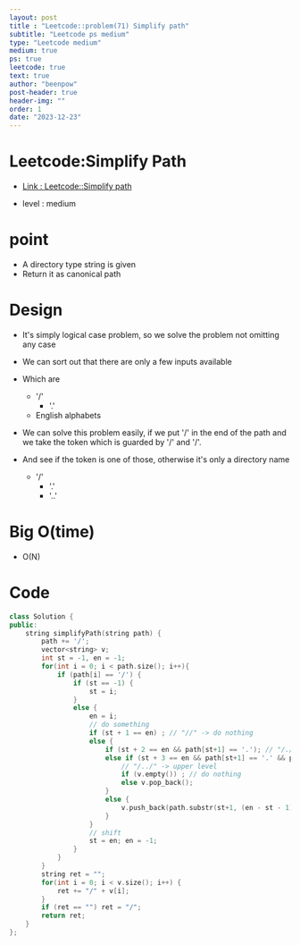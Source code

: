 ```yaml
---
layout: post
title : "Leetcode::problem(71) Simplify path"
subtitle: "Leetcode ps medium"
type: "Leetcode medium"
medium: true
ps: true
leetcode: true
text: true
author: "beenpow"
post-header: true
header-img: ""
order: 1
date: "2023-12-23"
---
```


# Leetcode:Simplify Path
- [Link : Leetcode::Simplify path](https://leetcode.com/problems/simplify-path/description/)

- level : medium

# point
- A directory type string is given
- Return it as canonical path

# Design
- It's simply logical case problem, so we solve the problem not omitting any case
- We can sort out that there are only a few inputs available
- Which are
  - '/'
	- '.'
  - English alphabets

- We can solve this problem easily, if we put '/' in the end of the path and we take the token which is guarded by '/' and '/'.
- And see if the token is one of those, otherwise it's only a directory name
  - '/'
	- '.'
	- '..'

# Big O(time)
- O(N)

# Code

```cpp
class Solution {
public:
    string simplifyPath(string path) {
        path += '/';
        vector<string> v;
        int st = -1, en = -1;
        for(int i = 0; i < path.size(); i++){
            if (path[i] == '/') {
                if (st == -1) {
                    st = i;
                }
                else {
                    en = i;
                    // do something
                    if (st + 1 == en) ; // "//" -> do nothing
                    else {
                        if (st + 2 == en && path[st+1] == '.'); // "/./" -> do nothing
                        else if (st + 3 == en && path[st+1] == '.' && path[st+2] == '.') {
                            // "/../" -> upper level
                            if (v.empty()) ; // do nothing
                            else v.pop_back();
                        }
                        else {
                            v.push_back(path.substr(st+1, (en - st - 1)));
                        }
                    }
                    // shift
                    st = en; en = -1;
                }
            }
        }
        string ret = "";
        for(int i = 0; i < v.size(); i++) {
            ret += "/" + v[i];
        }
        if (ret == "") ret = "/";
        return ret;
    }
};
```
